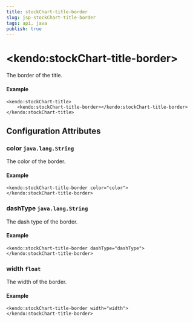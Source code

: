 ```yaml
---
title: stockChart-title-border
slug: jsp-stockChart-title-border
tags: api, java
publish: true
---
```


# \<kendo:stockChart-title-border\>

The border of the title.

#### Example
    <kendo:stockChart-title>
        <kendo:stockChart-title-border></kendo:stockChart-title-border>
    </kendo:stockChart-title>

## Configuration Attributes

### color `java.lang.String`

The color of the border.

#### Example
    <kendo:stockChart-title-border color="color">
    </kendo:stockChart-title-border>

### dashType `java.lang.String`

The dash type of the border.

#### Example
    <kendo:stockChart-title-border dashType="dashType">
    </kendo:stockChart-title-border>

### width `float`

The width of the border.

#### Example
    <kendo:stockChart-title-border width="width">
    </kendo:stockChart-title-border>


